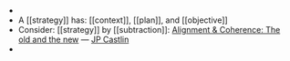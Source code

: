 -
- A [[strategy]] has: [[context]], [[plan]], and [[objective]]
- Consider: [[strategy]] by [[subtraction]]: [Alignment & Coherence: The old and the new](https://strategyinpraxis.substack.com/p/alignment-and-coherence)  — [JP Castlin](https://substack.com/@strategyinpraxis)
-